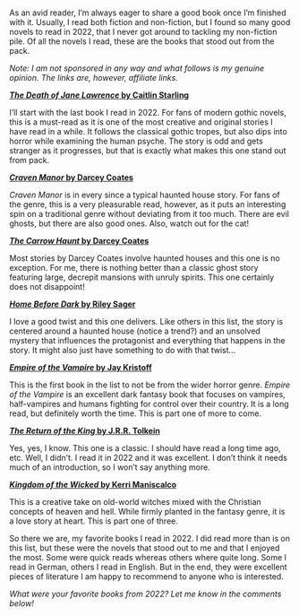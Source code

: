 <figure><img loading="lazy" decoding="async" src="alexander-grey-eMP4sYPJ9x0-unsplash.jpg" alt=""></figure>

As an avid reader, I’m always eager to share a good book once I’m finished with it. Usually, I read both fiction and non-fiction, but I found so many good novels to read in 2022, that I never got around to tackling my non-fiction pile. Of all the novels I read, these are the books that stood out from the pack.

*Note: I am not sponsored in any way and what follows is my genuine opinion. The links are, however, affiliate links.*

**[*The Death of Jane Lawrence* by Caitlin Starling](https://www.amazon.com/Death-Jane-Lawrence-Novel/dp/1250272580?_encoding=UTF8&qid=1673341171&sr=8-1&linkCode=ll1&tag=alexsnotebook-20&linkId=afb8b350bec55dd7fc4cbee8eb21880b&language=en_US&ref_=as_li_ss_tl)**

I’ll start with the last book I read in 2022. For fans of modern gothic novels, this is a must-read as it is one of the most creative and original stories I have read in a while. It follows the classical gothic tropes, but also dips into horror while examining the human psyche. The story is odd and gets stranger as it progresses, but that is exactly what makes this one stand out from pack.

[***Craven Manor* by Darcey Coates**](https://www.amazon.com/Craven-Manor-Darcy-Coates/dp/1728220157?keywords=craven+manor+by+darcy+coates&qid=1673792879&sr=8-1&linkCode=ll1&tag=alexsnotebook-20&linkId=bf1251e801139af93366552844c00558&language=en_US&ref_=as_li_ss_tl)

*Craven Manor* is in every since a typical haunted house story. For fans of the genre, this is a very pleasurable read, however, as it puts an interesting spin on a traditional genre without deviating from it too much. There are evil ghosts, but there are also good ones. Also, watch out for the cat!

**[*The Carrow Haunt* by Darcey Coates](https://www.amazon.com/Carrow-Haunt-Darcy-Coates/dp/1728221722?crid=1UM70NYNKAY1J&keywords=the+carrow+haunt+by+darcy+coates&qid=1673792975&sprefix=the+carrow+haunt+by+darcey+coates%2Caps%2C182&sr=8-1&linkCode=ll1&tag=alexsnotebook-20&linkId=76a87e6963b6edb3d36c0e77c67c368e&language=en_US&ref_=as_li_ss_tl)**

Most stories by Darcey Coates involve haunted houses and this one is no exception. For me, there is nothing better than a classic ghost story featuring large, decrepit mansions with unruly spirits. This one certainly does not disappoint!

**[*Home Before Dark* by Riley Sager](https://www.amazon.com/Home-Before-Dark-Riley-Sager/dp/1524745197?crid=QW5NOM18D7QY&keywords=Home+Before+Dark+by+Riley+Sager&qid=1673793078&s=books&sprefix=home+before+dark+by+riley+sager%2Cstripbooks-intl-ship%2C171&sr=1-1&linkCode=ll1&tag=alexsnotebook-20&linkId=a366e3c2d28ca3d7900c1ab3082dec6f&language=en_US&ref_=as_li_ss_tl)**

I love a good twist and this one delivers. Like others in this list, the story is centered around a haunted house (notice a trend?) and an unsolved mystery that influences the protagonist and everything that happens in the story. It might also just have something to do with that twist…

**[*Empire of the Vampire* by Jay Kristoff](https://www.amazon.com/Empire-Vampire-1/dp/1250246512?_encoding=UTF8&qid=1673793105&sr=1-1&linkCode=ll1&tag=alexsnotebook-20&linkId=24befcc947defc616684ee773b2841c8&language=en_US&ref_=as_li_ss_tl)**

This is the first book in the list to not be from the wider horror genre. *Empire of the Vampire* is an excellent dark fantasy book that focuses on vampires, half-vampires and humans fighting for control over their country. It is a long read, but definitely worth the time. This is part one of more to come.

**[*The Return of the King* by J.R.R. Tolkein](https://www.amazon.com/Return-King-Being-Third-Rings/dp/054792819X?pd_rd_w=noow0&content-id=amzn1.sym.3676f086-9496-4fd7-8490-77cf7f43f846&pf_rd_p=3676f086-9496-4fd7-8490-77cf7f43f846&pf_rd_r=M1Z796KQT5F954RTZG9S&pd_rd_wg=kFAqy&pd_rd_r=b790fd9b-d3ec-4ce1-b715-5306e293e534&pd_rd_i=054792819X&psc=1&linkCode=ll1&tag=alexsnotebook-20&linkId=338cc03b72106a59f41e341eadaa47f5&language=en_US&ref_=as_li_ss_tl)**

Yes, yes, I know. This one is a classic. I should have read a long time ago, etc. Well, I didn’t. I read it in 2022 and it was excellent. I don’t think it needs much of an introduction, so I won’t say anything more.

**[*Kingdom of the Wicked* by Kerri Maniscalco](https://www.amazon.com/Kingdom-Wicked-1/dp/0316428450?crid=1WT6KEX2KQ9CQ&keywords=Kingdom+of+the+Wicked+by+Kerri+Maniscalco%5C&qid=1673793162&s=books&sprefix=kingdom+of+the+wicked+by+kerri+maniscalco%2Cstripbooks-intl-ship%2C173&sr=1-1&linkCode=ll1&tag=alexsnotebook-20&linkId=d83e8a708b1b18b46c178cce3c62c5e9&language=en_US&ref_=as_li_ss_tl)**

This is a creative take on old-world witches mixed with the Christian concepts of heaven and hell. While firmly planted in the fantasy genre, it is a love story at heart. This is part one of three.

So there we are, my favorite books I read in 2022. I did read more than is on this list, but these were the novels that stood out to me and that I enjoyed the most. Some were quick reads whereas others where quite long. Some I read in German, others I read in English. But in the end, they were excellent pieces of literature I am happy to recommend to anyone who is interested.

*What were your favorite books from 2022? Let me know in the comments below!*